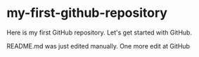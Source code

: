 # my-first-github-repository
Here is my first GitHub repository. Let's get started with GitHub.

README.md was just edited manually. One more edit at GitHub
